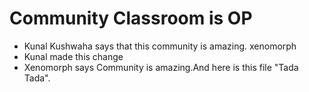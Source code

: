 # Community Classroom is OP

- Kunal Kushwaha says that this community is amazing.
xenomorph
- Kunal made this change
- Xenomorph says Community is amazing.And here is this file "Tada Tada".

